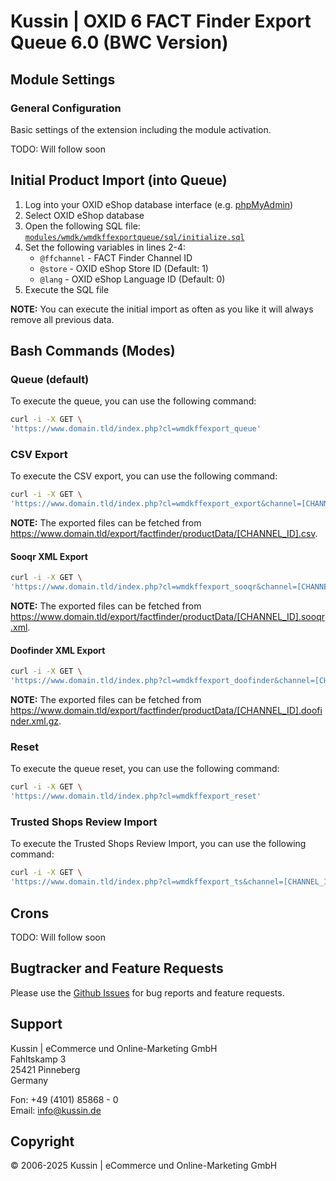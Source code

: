 # Kussin | OXID 6 FACT Finder Export Queue 6.0 (BWC Version)

## Module Settings

### General Configuration

Basic settings of the extension including the module activation.

TODO: Will follow soon

## Initial Product Import (into Queue)

1. Log into your OXID eShop database interface (e.g. [phpMyAdmin](https://www.phpmyadmin.net/))
2. Select OXID eShop database
3. Open the following SQL file: [`modules/wmdk/wmdkffexportqueue/sql/initialize.sql`](modules/wmdk/wmdkffexportqueue/sql/initialize.sql)
4. Set the following variables in lines 2-4:
   - `@ffchannel` - FACT Finder Channel ID
   - `@store` - OXID eShop Store ID (Default: 1)
   - `@lang` - OXID eShop Language ID (Default: 0)
5. Execute the SQL file

**NOTE:** You can execute the initial import as often as you like it will always remove all previous data.

## Bash Commands (Modes)

### Queue (default)

To execute the queue, you can use the following command:

   ```bash
   curl -i -X GET \
 'https://www.domain.tld/index.php?cl=wmdkffexport_queue'
   ```

### CSV Export

To execute the CSV export, you can use the following command:

   ```bash
   curl -i -X GET \
 'https://www.domain.tld/index.php?cl=wmdkffexport_export&channel=[CHANNEL_ID]&shop_id=[STORE_ID]&lang=[LANG_ID]'
   ```

**NOTE:** The exported files can be fetched from https://www.domain.tld/export/factfinder/productData/[CHANNEL_ID].csv.

#### Sooqr XML Export

   ```bash
   curl -i -X GET \
 'https://www.domain.tld/index.php?cl=wmdkffexport_sooqr&channel=[CHANNEL_ID]&shop_id=[STORE_ID]&lang=[LANG_ID]'
   ```

**NOTE:** The exported files can be fetched from https://www.domain.tld/export/factfinder/productData/[CHANNEL_ID].sooqr.xml.

#### Doofinder XML Export

   ```bash
   curl -i -X GET \
 'https://www.domain.tld/index.php?cl=wmdkffexport_doofinder&channel=[CHANNEL_ID]&shop_id=[STORE_ID]&lang=[LANG_ID]'
   ```

**NOTE:** The exported files can be fetched from https://www.domain.tld/export/factfinder/productData/[CHANNEL_ID].doofinder.xml.gz.

### Reset

To execute the queue reset, you can use the following command:

   ```bash
   curl -i -X GET \
 'https://www.domain.tld/index.php?cl=wmdkffexport_reset'
   ```

### Trusted Shops Review Import

To execute the Trusted Shops Review Import, you can use the following command:

   ```bash
   curl -i -X GET \
 'https://www.domain.tld/index.php?cl=wmdkffexport_ts&channel=[CHANNEL_ID]'
   ```

## Crons

TODO: Will follow soon

## Bugtracker and Feature Requests

Please use the [Github Issues](https://github.com/kussin/OxidFactFinderExportQueue/issues) for bug reports and feature requests.

## Support

Kussin | eCommerce und Online-Marketing GmbH<br>
Fahltskamp 3<br>
25421 Pinneberg<br>
Germany

Fon: +49 (4101) 85868 - 0<br>
Email: info@kussin.de

## Copyright

&copy; 2006-2025 Kussin | eCommerce und Online-Marketing GmbH